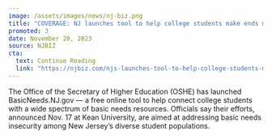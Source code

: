 ```yaml
---
image: /assets/images/news/nj-biz.png
title: "COVERAGE: NJ launches tool to help college students make ends meet "
promoted: 3
date: November 20, 2023
source: NJBIZ
cta:
  text: Continue Reading
  link: "https://njbiz.com/njs-launches-tool-to-help-college-students-make-ends-meet/"
---
```


The Office of the Secretary of Higher Education (OSHE) has launched BasicNeeds.NJ.gov — a free online tool to help connect college students with a wide spectrum of basic needs resources. Officials say their efforts, announced Nov. 17 at Kean University, are aimed at addressing basic needs insecurity among New Jersey’s diverse student populations.